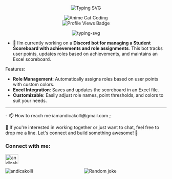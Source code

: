 
<p align="center">
  <img src="https://readme-typing-svg.demolab.com?font=Fira+Code&weight=500&pause=1000&color=F70000&center=true&vCenter=true&width=435&lines=Hey+there%2C+I'm+Andi!;Code+is+life%2C+debugging+is+art+%F0%9F%92%A1" alt="Typing SVG" />
</p>



<div align="center">
  <img src="https://i.pinimg.com/originals/95/46/bd/9546bd92ed059e046f6a24c8fe7e936a.gif" alt="Anime Cat Coding">
</div>





<div align="center">
  <img src="https://komarev.com/ghpvc/?username=AndiCakolli&color=blue&style=for-the-badge" alt="Profile Views Badge">
</div>

<p align="center">
   <img src="https://readme-typing-svg.demolab.com/?font=Inconsolata&color=10EB82&size=23&center=true&lines=I+will+never+lose" alt="typing-svg">
</p>

- 🔭 I’m currently working on a **Discord bot for managing a Student Scoreboard with achievements and role assignments**. This bot tracks user points, updates roles based on achievements, and maintains an Excel scoreboard.

Features:
- **Role Management**: Automatically assigns roles based on user points with custom colors.
- **Excel Integration**: Saves and updates the scoreboard in an Excel file.
- **Customizable**: Easily adjust role names, point thresholds, and colors to suit your needs.

<hr>
- 📫 How to reach me iamandicakolli@gmail.com ;

🤝 If you're interested in working together or just want to chat, feel free to drop me a line. Let's connect and build something awesome! 💪

<h3 align="left">Connect with me:</h3>
<p align="left">
<a href="https://linkedin.com/in/andicakolli" target="blank"><img align="center" src="https://raw.githubusercontent.com/rahuldkjain/github-profile-readme-generator/master/src/images/icons/Social/linked-in-alt.svg" alt="andicakolli" height="30" width="40" /></a>
</p>





<p><img align="left" src="https://github-readme-stats.vercel.app/api/top-langs?username=andicakolli&show_icons=true&locale=en&layout=compact" alt="andicakolli" /></p>
<p align="center">
  <img src="https://readme-jokes.vercel.app/api?theme=radical" alt="Random joke">
</p>



